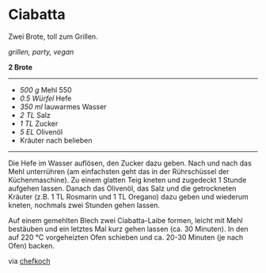 # Ciabatta

Zwei Brote, toll zum Grillen.

*grillen, party, vegan*

**2 Brote**

---

- *500 g* Mehl 550
- *0.5 Würfel* Hefe
- *350 ml* lauwarmes Wasser
- *2 TL* Salz
- *1 TL* Zucker
- *5 EL* Olivenöl
- Kräuter nach belieben

---

Die Hefe im Wasser auflösen, den Zucker dazu geben. Nach und nach das Mehl unterrühren (am einfachsten geht das in der
Rührschüssel der Küchenmaschine). Zu einem glatten Teig kneten und zugedeckt 1 Stunde aufgehen lassen.  Danach das
Olivenöl, das Salz und die getrockneten Kräuter (z.B. 1 TL Rosmarin und 1 TL Oregano) dazu geben und wiederum kneten,
nochmals zwei Stunden gehen lassen.

Auf einem gemehlten Blech zwei Ciabatta-Laibe formen, leicht mit Mehl bestäuben und ein letztes Mal kurz gehen lassen
(ca. 30 Minuten). In den auf 220 °C vorgeheizten Ofen schieben und ca. 20-30 Minuten (je nach Ofen) backen.

via [chefkoch]()
